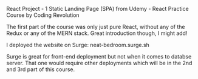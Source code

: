 React Project - 1
Static Landing Page (SPA) from Udemy - React Practice Course by Coding Revolution

The first part of the course was only just pure React, without any of the Redux or any of the MERN stack. Great introduction though, I might add! 

I deployed the website on Surge: neat-bedroom.surge.sh

Surge is great for front-end deployment but not when it comes to databse server. That one would require other deployments which will be in the 2nd and 3rd part of this course. 

